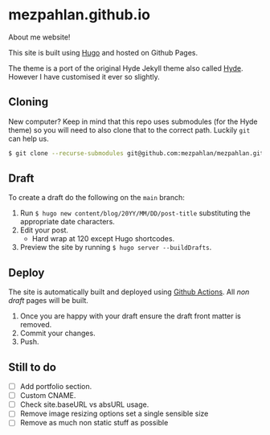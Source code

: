 # mezpahlan.github.io

About me website!

This site is built using [Hugo](https://gohugo.io/) and hosted on Github Pages. 

The theme is a port of the original Hyde Jekyll theme also called [Hyde](https://github.com/spf13/hyde/). However I have
customised it ever so slightly.

## Cloning

New computer? Keep in mind that this repo uses submodules (for the Hyde theme) so you will need to also clone that to
the correct path. Luckily `git` can help us.

```bash
$ git clone --recurse-submodules git@github.com:mezpahlan/mezpahlan.github.io.git
```

## Draft

To create a draft do the following on the `main` branch:

1. Run `$ hugo new content/blog/20YY/MM/DD/post-title` substituting the appropriate date characters.
2. Edit your post.
    - Hard wrap at 120 except Hugo shortcodes.
3. Preview the site by running `$ hugo server --buildDrafts`.

## Deploy

The site is automatically built and deployed using [Github Actions](/.github/workflows/hugo.yml). All _non draft_ pages
will be built.

1. Once you are happy with your draft ensure the draft front matter is removed.
2. Commit your changes.
3. Push.

## Still to do

- [ ] Add portfolio section.
- [ ] Custom CNAME.
- [ ] Check site.baseURL vs absURL usage.
- [ ] Remove image resizing options set a single sensible size
- [ ] Remove as much non static stuff as possible
